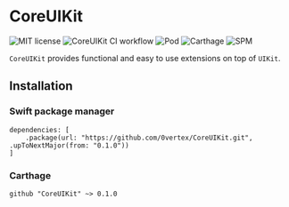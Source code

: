 # CoreUIKit

![MIT license](https://img.shields.io/github/license/0vertex/CoreUIKit?style=flat-square)
![CoreUIKit CI workflow](https://github.com/0vertex/CoreUIKit/actions/workflows/build.yml/badge.svg)
![Pod](https://img.shields.io/cocoapods/v/CoreUIKit?style=flat-square)
![Carthage](https://img.shields.io/badge/Carthage-Compatible-green)
![SPM](https://img.shields.io/badge/SPM-Compatible-green)

`CoreUIKit` provides functional and easy to use extensions on top of `UIKit`.

## Installation

### Swift package manager
```
dependencies: [
    .package(url: "https://github.com/0vertex/CoreUIKit.git", .upToNextMajor(from: "0.1.0"))
]
```

### Carthage
```
github "CoreUIKit" ~> 0.1.0
```
